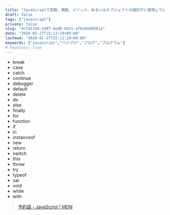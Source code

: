```yaml
---
title: "JavaScriptで変数、関数、メソッド、あるいはオブジェクトの識別子に使用してはいけないもの"
draft: false
tags: ["javascript"]
private: false
slug: "4cfd5104-2d9f-4ed0-bb11-af6c6e60561a"
date: "2020-01-27T15:13:19+09:00"
lastmod: "2020-01-27T15:13:29+09:00"
keywords: ["javascript","ベジプロ","プログ","プログラム"]
# headless: true
---
```


* break
* case
* catch
* continue
* debugger
* default
* delete
* do
* else
* finally
* for
* function
* if
* in
* instanceof
* new
* return
* switch
* this
* throw
* try
* typeof
* var
* void
* while
* with

> [予約語 - JavaScript | MDN](https://developer.mozilla.org/ja/docs/Web/JavaScript/Reference/Reserved_Words)

